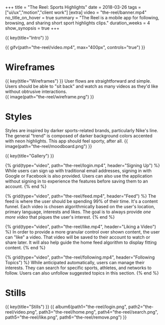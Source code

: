 +++
title = "The Reel: Sports Highlights"
date = 2018-03-26
tags = ["ui/ux","motion","client work"]
[extra]
video = "the-reel/banner.mp4"
no_title_on_hover = true
summary = "The Reel is a mobile app for following, browsing, and sharing short sport highlights clips."
duration_weeks = 4
show_synopsis = true
+++

{{ key(title="Intro") }}


{{ gifv(path="the-reel/video.mp4", max="400px", controls="true") }}

# Wireframes
{{ key(title="Wireframes") }}
User flows are straightforward and simple.  Users should be able to "sit back" and watch as many videos as they'd like without obtrusive interactions.  
{{ image(path="the-reel/wireframe.png") }}

# Styles
Styles are inspired by darker sports-related brands, particularly Nike's line.  The general "trend" is composed of darker background colors accented with neon highlights.  This app should feel sporty, after all.
{{ image(path="the-reel/moodboard.png") }}

{{ key(title="Gallery") }}

{% grid(type="video", path="the-reel/login.mp4", header="Signing Up") %}
    While users can sign up with traditional email addresses, signing in with Google or Facebook is also provided.  Users can also use the application without signing in to experience the features before saving them to an account.
{% end %}

{% grid(type="video", path="the-reel/feed.mp4", header="Feed") %}
    The feed is where the user should be spending 99% of their time.  It's a content funnel.  Each video is chosen algorithmically based on the user's location, primary language, interests and likes.  The goal is to always provide *one more video* that piques the user's interest.
{% end %}

{% grid(type="video", path="the-reel/like.mp4", header="Liking a Video") %}
    In order to provide a more granular control over shown content, the user can "like" a video.  That video will be saved to their account to watch or share later.  It will also help guide the home feed algorithm to display fitting content.
{% end %}

{% grid(type="video", path="the-reel/following.mp4", header="Following Topics") %}
    While anticipated automatically, users can manage their interests.  They can search for specific sports, athletes, and networks to follow.  Users can also unfollow suggested topics in this section.
{% end %}

# Stills
{{ key(title="Stills") }}
{{ album6(path1="the-reel/login.png", path2="the-reel/video.png", path3="the-reel/home.png", path4="the-reel/search.png", path5="the-reel/like.png", path6="the-reel/remove.png") }}